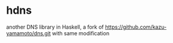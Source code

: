 hdns
====

another DNS library in Haskell, a fork of https://github.com/kazu-yamamoto/dns.git with same modification
